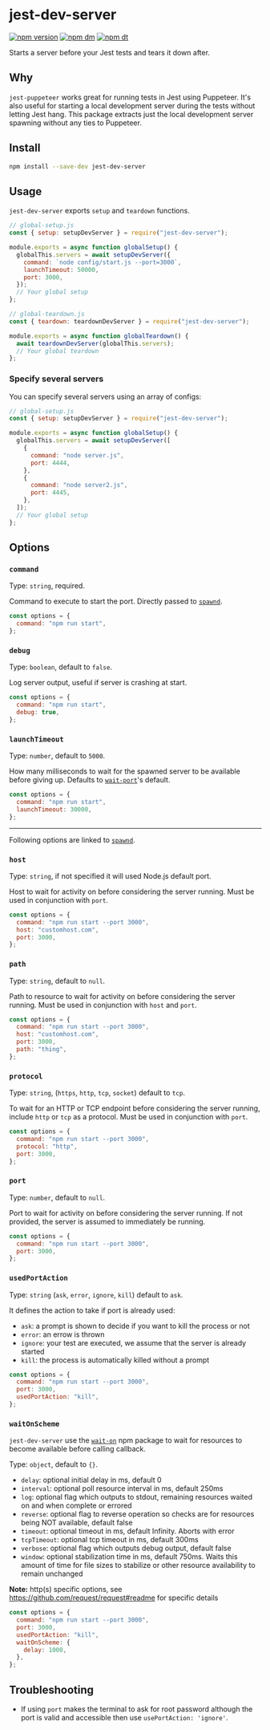 # jest-dev-server

[![npm version](https://img.shields.io/npm/v/jest-dev-server.svg)](https://www.npmjs.com/package/jest-dev-server)
[![npm dm](https://img.shields.io/npm/dm/jest-dev-server.svg)](https://www.npmjs.com/package/jest-dev-server)
[![npm dt](https://img.shields.io/npm/dt/jest-dev-server.svg)](https://www.npmjs.com/package/jest-dev-server)

Starts a server before your Jest tests and tears it down after.

## Why

`jest-puppeteer` works great for running tests in Jest using Puppeteer.
It's also useful for starting a local development server during the tests without letting Jest hang.
This package extracts just the local development server spawning without any ties to Puppeteer.

## Install

```bash
npm install --save-dev jest-dev-server
```

## Usage

`jest-dev-server` exports `setup` and `teardown` functions.

```js
// global-setup.js
const { setup: setupDevServer } = require("jest-dev-server");

module.exports = async function globalSetup() {
  globalThis.servers = await setupDevServer({
    command: `node config/start.js --port=3000`,
    launchTimeout: 50000,
    port: 3000,
  });
  // Your global setup
};
```

```js
// global-teardown.js
const { teardown: teardownDevServer } = require("jest-dev-server");

module.exports = async function globalTeardown() {
  await teardownDevServer(globalThis.servers);
  // Your global teardown
};
```

### Specify several servers

You can specify several servers using an array of configs:

```js
// global-setup.js
const { setup: setupDevServer } = require("jest-dev-server");

module.exports = async function globalSetup() {
  globalThis.servers = await setupDevServer([
    {
      command: "node server.js",
      port: 4444,
    },
    {
      command: "node server2.js",
      port: 4445,
    },
  ]);
  // Your global setup
};
```

## Options

### `command`

Type: `string`, required.

Command to execute to start the port.
Directly passed to [`spawnd`](https://www.npmjs.com/package/spawnd).

```js
const options = {
  command: "npm run start",
};
```

### `debug`

Type: `boolean`, default to `false`.

Log server output, useful if server is crashing at start.

```js
const options = {
  command: "npm run start",
  debug: true,
};
```

### `launchTimeout`

Type: `number`, default to `5000`.

How many milliseconds to wait for the spawned server to be available before giving up.
Defaults to [`wait-port`](https://www.npmjs.com/package/wait-port)'s default.

```js
const options = {
  command: "npm run start",
  launchTimeout: 30000,
};
```

---

Following options are linked to [`spawnd`](https://www.npmjs.com/package/spawnd).

### `host`

Type: `string`, if not specified it will used Node.js default port.

Host to wait for activity on before considering the server running.
Must be used in conjunction with `port`.

```js
const options = {
  command: "npm run start --port 3000",
  host: "customhost.com",
  port: 3000,
};
```

### `path`

Type: `string`, default to `null`.

Path to resource to wait for activity on before considering the server running.
Must be used in conjunction with `host` and `port`.

```js
const options = {
  command: "npm run start --port 3000",
  host: "customhost.com",
  port: 3000,
  path: "thing",
};
```

### `protocol`

Type: `string`, (`https`, `http`, `tcp`, `socket`) default to `tcp`.

To wait for an HTTP or TCP endpoint before considering the server running, include `http` or `tcp` as a protocol.
Must be used in conjunction with `port`.

```js
const options = {
  command: "npm run start --port 3000",
  protocol: "http",
  port: 3000,
};
```

### `port`

Type: `number`, default to `null`.

Port to wait for activity on before considering the server running.
If not provided, the server is assumed to immediately be running.

```js
const options = {
  command: "npm run start --port 3000",
  port: 3000,
};
```

### `usedPortAction`

Type: `string` (`ask`, `error`, `ignore`, `kill`) default to `ask`.

It defines the action to take if port is already used:

- `ask`: a prompt is shown to decide if you want to kill the process or not
- `error`: an errow is thrown
- `ignore`: your test are executed, we assume that the server is already started
- `kill`: the process is automatically killed without a prompt

```js
const options = {
  command: "npm run start --port 3000",
  port: 3000,
  usedPortAction: "kill",
};
```

### `waitOnScheme`

`jest-dev-server` use the [`wait-on`](https://www.npmjs.com/package/wait-on) npm package to wait for resources to become available before calling callback.

Type: `object`, default to `{}`.

- `delay`: optional initial delay in ms, default 0
- `interval`: optional poll resource interval in ms, default 250ms
- `log`: optional flag which outputs to stdout, remaining resources waited on and when complete or errored
- `reverse`: optional flag to reverse operation so checks are for resources being NOT available, default false
- `timeout`: optional timeout in ms, default Infinity. Aborts with error
- `tcpTimeout`: optional tcp timeout in ms, default 300ms
- `verbose`: optional flag which outputs debug output, default false
- `window`: optional stabilization time in ms, default 750ms. Waits this amount of time for file sizes to stabilize or other resource availability to remain unchanged

**Note:** http(s) specific options, see https://github.com/request/request#readme for specific details

```js
const options = {
  command: "npm run start --port 3000",
  port: 3000,
  usedPortAction: "kill",
  waitOnScheme: {
    delay: 1000,
  },
};
```

## Troubleshooting

- If using `port` makes the terminal to ask for root password although the port is valid and accessible then use `usePortAction: 'ignore'`.
